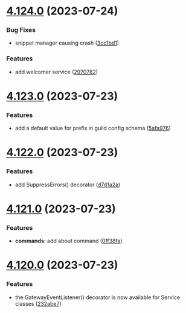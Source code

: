 # [4.124.0](https://github.com/onesoft-sudo/sudobot/compare/v4.123.0...v4.124.0) (2023-07-24)


### Bug Fixes

* snippet manager causing crash ([3cc1bd1](https://github.com/onesoft-sudo/sudobot/commit/3cc1bd11468382a9c7c02b9661cd4c02f83b62a3))


### Features

* add welcomer service ([2970782](https://github.com/onesoft-sudo/sudobot/commit/2970782d530c6b1e137732af23168ddbac8b84cb))



# [4.123.0](https://github.com/onesoft-sudo/sudobot/compare/v4.122.0...v4.123.0) (2023-07-23)


### Features

* add a default value for prefix in guild config schema ([5afa976](https://github.com/onesoft-sudo/sudobot/commit/5afa9760020e512e81ce4d3dc0f4679f21f0367b))



# [4.122.0](https://github.com/onesoft-sudo/sudobot/compare/v4.121.0...v4.122.0) (2023-07-23)


### Features

* add SuppressErrors() decorator ([d7d1a2a](https://github.com/onesoft-sudo/sudobot/commit/d7d1a2a975a6e2f0de61cb4c8b91919e2607aa7f))



# [4.121.0](https://github.com/onesoft-sudo/sudobot/compare/v4.120.0...v4.121.0) (2023-07-23)


### Features

* **commands:** add about command ([0ff38fa](https://github.com/onesoft-sudo/sudobot/commit/0ff38fa0aa7abb05ad183f94bd5b21179e4a02cb))



# [4.120.0](https://github.com/onesoft-sudo/sudobot/compare/v4.119.0...v4.120.0) (2023-07-23)


### Features

* the GatewayEventListener() decorator is now available for Service classes ([232abe7](https://github.com/onesoft-sudo/sudobot/commit/232abe73d8a1cf17522d2cb5af426aa02b627aff))



